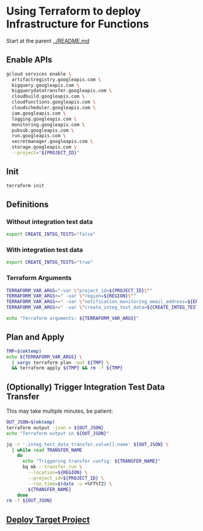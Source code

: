 # Using Terraform to deploy Infrastructure for Functions

Start at the parent [../README.md](../README.md)

## Enable APIs

```bash
gcloud services enable \
  artifactregistry.googleapis.com \
  bigquery.googleapis.com \
  bigquerydatatransfer.googleapis.com \
  cloudbuild.googleapis.com \
  cloudfunctions.googleapis.com \
  cloudscheduler.googleapis.com \
  iam.googleapis.com \
  logging.googleapis.com \
  monitoring.googleapis.com \
  pubsub.googleapis.com \
  run.googleapis.com \
  secretmanager.googleapis.com \
  storage.googleapis.com \
  --project="${PROJECT_ID}"
```

## Init

```bash
terraform init
```

## Definitions

### Without integration test data

```bash
export CREATE_INTEG_TESTS="false" 
```

### With integration test data

```bash
export CREATE_INTEG_TESTS="true" 
```

### Terraform Arguments

```bash
TERRAFORM_VAR_ARGS="-var \"project_id=${PROJECT_ID}\""
TERRAFORM_VAR_ARGS+=" -var \"region=${REGION}\""
TERRAFORM_VAR_ARGS+=" -var \"notification_monitoring_email_address=${ERROR_NOTIFICATION_EMAIL_ADDRESS}\""
TERRAFORM_VAR_ARGS+=" -var \"create_integ_test_data=${CREATE_INTEG_TESTS}\""

echo "Terraform arguments: ${TERRAFORM_VAR_ARGS}"
```
## Plan and Apply

```bash
TMP=$(mktemp)
echo ${TERRAFORM_VAR_ARGS} \
  | xargs terraform plan -out ${TMP} \
  && terraform apply ${TMP} && rm -f ${TMP}
```

## (Optionally) Trigger Integration Test Data Transfer

This may take multiple minutes, be patient:
```bash
OUT_JSON=$(mktemp)
terraform output -json > ${OUT_JSON}
echo "Terraform output in ${OUT_JSON}"

jq -r '.integ_test_data_transfer.value[].name' ${OUT_JSON} \
  | while read TRANSFER_NAME
    do
      echo "Triggering transfer config: ${TRANSFER_NAME}"
      bq mk --transfer_run \
        --location=${REGION} \
        --project_id=${PROJECT_ID} \
        --run_time=$(date -u +%FT%TZ) \
        ${TRANSFER_NAME}
    done
rm -f ${OUT_JSON}
```

## [Deploy Target Project](../2_target/README.md)

